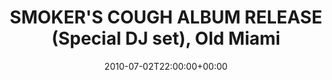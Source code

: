 ---
templateKey: event
guid: 0895807c-6eab-11ea-99c5-002590d1d1b0
date: 2010-07-02T22:00:00+00:00
eventTime: '10pm'
title: "SMOKER'S COUGH ALBUM RELEASE (Special DJ set), Old Miami"
artist: "SMOKER'S COUGH ALBUM RELEASE (Special DJ set)"
city: Detroit
venue: Old Miami
group: LEO37
guests: W.Draztik, Sleepy Biggs, USM, more
---
